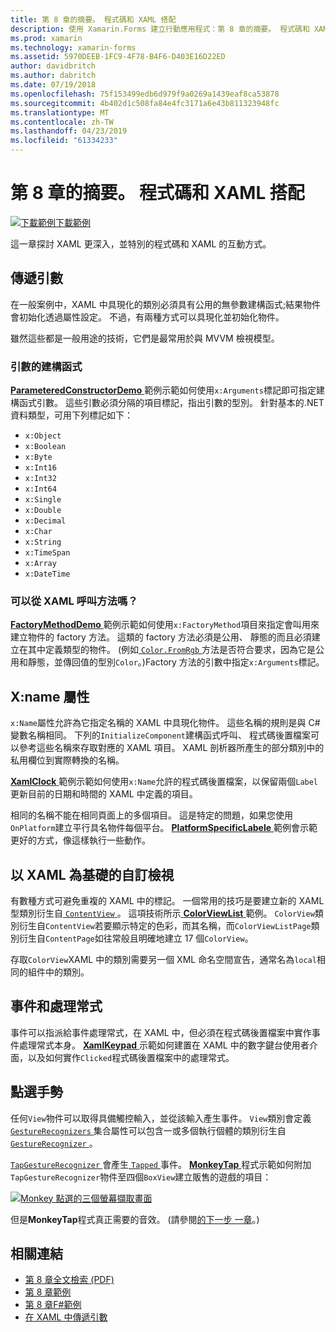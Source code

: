 ```yaml
---
title: 第 8 章的摘要。 程式碼和 XAML 搭配
description: 使用 Xamarin.Forms 建立行動應用程式：第 8 章的摘要。 程式碼和 XAML 搭配
ms.prod: xamarin
ms.technology: xamarin-forms
ms.assetid: 5970DEEB-1FC9-4F78-B4F6-D403E16D22ED
author: davidbritch
ms.author: dabritch
ms.date: 07/19/2018
ms.openlocfilehash: 75f153499edb6d979f9a0269a1439eaf8ca53878
ms.sourcegitcommit: 4b402d1c508fa84e4fc3171a6e43b811323948fc
ms.translationtype: MT
ms.contentlocale: zh-TW
ms.lasthandoff: 04/23/2019
ms.locfileid: "61334233"
---
```

# <a name="summary-of-chapter-8-code-and-xaml-in-harmony"></a>第 8 章的摘要。 程式碼和 XAML 搭配

[![下載範例](~/media/shared/download.png)下載範例](https://github.com/xamarin/xamarin-forms-book-samples/tree/master/Chapter08)

這一章探討 XAML 更深入，並特別的程式碼和 XAML 的互動方式。

## <a name="passing-arguments"></a>傳遞引數

在一般案例中，XAML 中具現化的類別必須具有公用的無參數建構函式;結果物件會初始化透過屬性設定。 不過，有兩種方式可以具現化並初始化物件。

雖然這些都是一般用途的技術，它們是最常用於與 MVVM 檢視模型。

### <a name="constructors-with-arguments"></a>引數的建構函式

[ **ParameteredConstructorDemo** ](https://github.com/xamarin/xamarin-forms-book-samples/tree/master/Chapter08/ParameteredConstructorDemo)範例示範如何使用`x:Arguments`標記即可指定建構函式引數。 這些引數必須分隔的項目標記，指出引數的型別。 針對基本的.NET 資料類型，可用下列標記如下：

- `x:Object`
- `x:Boolean`
- `x:Byte`
- `x:Int16`
- `x:Int32`
- `x:Int64`
- `x:Single`
- `x:Double`
- `x:Decimal`
- `x:Char`
- `x:String`
- `x:TimeSpan`
- `x:Array`
- `x:DateTime`

### <a name="can-i-call-methods-from-xaml"></a>可以從 XAML 呼叫方法嗎？

[ **FactoryMethodDemo** ](https://github.com/xamarin/xamarin-forms-book-samples/tree/master/Chapter08/FactoryMethodDemo)範例示範如何使用`x:FactoryMethod`項目來指定會叫用來建立物件的 factory 方法。 這類的 factory 方法必須是公用、 靜態的而且必須建立在其中定義類型的物件。 (例如[ `Color.FromRgb` ](xref:Xamarin.Forms.Color.FromRgb(System.Double,System.Double,System.Double))方法是否符合要求，因為它是公用和靜態，並傳回值的型別`Color`。)Factory 方法的引數中指定`x:Arguments`標記。

## <a name="the-xname-attribute"></a>X:name 屬性

`x:Name`屬性允許為它指定名稱的 XAML 中具現化物件。 這些名稱的規則是與 C# 變數名稱相同。 下列的`InitializeComponent`建構函式呼叫、 程式碼後置檔案可以參考這些名稱來存取對應的 XAML 項目。 XAML 剖析器所產生的部分類別中的私用欄位到實際轉換的名稱。

[ **XamlClock** ](https://github.com/xamarin/xamarin-forms-book-samples/tree/master/Chapter08/XamlClock)範例示範如何使用`x:Name`允許的程式碼後置檔案，以保留兩個`Label`更新目前的日期和時間的 XAML 中定義的項目。

相同的名稱不能在相同頁面上的多個項目。 這是特定的問題，如果您使用`OnPlatform`建立平行具名物件每個平台。 [ **PlatformSpecificLabele** ](https://github.com/xamarin/xamarin-forms-book-samples/tree/master/Chapter08/PlatformSpecificLabels)範例會示範更好的方式，像這樣執行一些動作。

## <a name="custom-xaml-based-views"></a>以 XAML 為基礎的自訂檢視

有數種方式可避免重複的 XAML 中的標記。 一個常用的技巧是要建立新的 XAML 型類別衍生自[ `ContentView` ](xref:Xamarin.Forms.ContentView)。 這項技術所示[ **ColorViewList** ](https://github.com/xamarin/xamarin-forms-book-samples/tree/master/Chapter08/ColorViewList)範例。 `ColorView`類別衍生自`ContentView`若要顯示特定的色彩，而其名稱，而`ColorViewListPage`類別衍生自`ContentPage`如往常般且明確地建立 17 個`ColorView`。

存取`ColorView`XAML 中的類別需要另一個 XML 命名空間宣告，通常名為`local`相同的組件中的類別。

## <a name="events-and-handlers"></a>事件和處理常式

事件可以指派給事件處理常式，在 XAML 中，但必須在程式碼後置檔案中實作事件處理常式本身。 [ **XamlKeypad** ](https://github.com/xamarin/xamarin-forms-book-samples/tree/master/Chapter08/XamlKeypad)示範如何建置在 XAML 中的數字鍵台使用者介面，以及如何實作`Clicked`程式碼後置檔案中的處理常式。

## <a name="tap-gestures"></a>點選手勢

任何`View`物件可以取得具備觸控輸入，並從該輸入產生事件。 `View`類別會定義[ `GestureRecognizers` ](xref:Xamarin.Forms.View.GestureRecognizers)集合屬性可以包含一或多個執行個體的類別衍生自[ `GestureRecognizer` ](xref:Xamarin.Forms.GestureRecognizer)。

[ `TapGestureRecognizer` ](xref:Xamarin.Forms.TapGestureRecognizer)會產生[ `Tapped` ](xref:Xamarin.Forms.TapGestureRecognizer.Tapped)事件。 [ **MonkeyTap** ](https://github.com/xamarin/xamarin-forms-book-samples/tree/master/Chapter08/MonkeyTap)程式示範如何附加`TapGestureRecognizer`物件至四個`BoxView`建立販售的遊戲的項目：

[![Monkey 點選的三個螢幕擷取畫面](images/ch08fg07-small.png "仿造遊戲")](images/ch08fg07-large.png#lightbox "仿造遊戲")

但是**MonkeyTap**程式真正需要的音效。 (請參閱[的下一步 一章](chapter09.md)。)

## <a name="related-links"></a>相關連結

- [第 8 章全文檢索 (PDF)](https://download.xamarin.com/developer/xamarin-forms-book/XamarinFormsBook-Ch08-Apr2016.pdf)
- [第 8 章範例](https://github.com/xamarin/xamarin-forms-book-samples/tree/master/Chapter08)
- [第 8 章F#範例](https://github.com/xamarin/xamarin-forms-book-samples/tree/master/Chapter08/FS/XamlKeypad)
- [在 XAML 中傳遞引數](~/xamarin-forms/xaml/passing-arguments.md)

